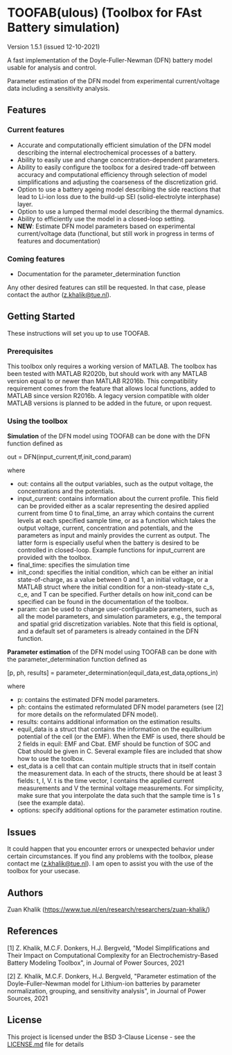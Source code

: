 # TOOFAB(ulous) (Toolbox for FAst Battery simulation)
Version 1.5.1 (issued 12-10-2021)

A fast implementation of the Doyle-Fuller-Newman (DFN) battery model usable for analysis and control. 

Parameter estimation of the DFN model from experimental current/voltage data including a sensitivity analysis. 

## Features

### Current features
- Accurate and computationally efficient simulation of the DFN model describing the internal electrochemical processes of a battery. 
- Ability to easily use and change concentration-dependent parameters.
- Ability to easily configure the toolbox for a desired trade-off between accuracy and computational efficiency through selection of model simplifications and adjusting the coarseness of the discretization grid. 
- Option to use a battery ageing model describing the side reactions that lead to Li-ion loss due to the build-up SEI (solid-electrolyte interphase) layer.
- Option to use a lumped thermal model describing the thermal dynamics.  
- Ability to efficiently use the model in a closed-loop setting. 
- **NEW**: Estimate DFN model parameters based on experimental current/voltage data (functional, but still work in progress in terms of features and documentation)

### Coming features
- Documentation for the parameter_determination function

Any other desired features can still be requested. In that case, please contact the author (z.khalik@tue.nl).

## Getting Started
These instructions will set you up to use TOOFAB.

### Prerequisites 
This toolbox only requires a working version of MATLAB. 
The toolbox has been tested with MATLAB R2020b, but should work with any MATLAB version equal to or newer than MATLAB R2016b. This compatibility requirement comes from the feature that allows local functions, added to MATLAB since version R2016b. A legacy version compatible with older MATLAB versions is planned to be added in the future, or upon request. 

### Using the toolbox
**Simulation** of the DFN model using TOOFAB can be done with the DFN function defined as

out = DFN(input_current,tf,init_cond,param)

where

- out: contains all the output variables, such as the output voltage, the concentrations and the potentials.
- input_current: contains information about the current profile. This field can be provided either as a scalar representing the desired applied current from time 0 to final_time, an array which contains the current levels at each specified sample time, or as a function which takes the output voltage, current, concentration and potentials, and the parameters as input and mainly provides the current as output. The latter form is especially useful when the battery is desired to be controlled in closed-loop. Example functions for input_current are provided with the toolbox.
- final_time: specifies the simulation time
- init_cond: specifies the initial condition, which can be either an initial state-of-charge, as a value between 0 and 1, an initial voltage, or a MATLAB struct where the initial condition for a non-steady-state c_s, c_e, and T can be specified. Further details on how init_cond can be specified can be found in the documentation of the toolbox. 
- param: can be used to change user-configurable parameters, such as all the model parameters, and simulation parameters, e.g., the temporal and spatial grid discretization variables. Note that this field is optional, and a default set of parameters is already contained in the DFN function. 

**Parameter estimation** of the DFN model using TOOFAB can be done with the parameter_determination function defined as

[p, ph, results] = parameter_determination(equil_data,est_data,options_in) 

where

- p: contains the estimated DFN model parameters.
- ph: contains the estimated reformulated DFN model parameters (see [2] for more details on the reformulated DFN model).
- results: contains additional information on the estimation results.
- equil_data is a struct that contains the information on the equilbrium potential of the cell (or the EMF). When the EMF is used, there should be 2 fields in equil: EMF and Cbat. EMF should be function of SOC and Cbat should be given in C. 
Several example files are included that show how to use the toolbox. 
- est_data is a cell that can contain multiple structs that in itself contain the measurement data. In each of the structs, there should be at least 3 fields: t, I, V. t is the time vector, I contains the applied current measurements and V the terminal voltage measurements. For simplicity, make sure that you interpolate the data such that the sample time is 1 s (see the example data). 
- options: specify additional options for the parameter estimation routine. 

## Issues
It could happen that you encounter errors or unexpected behavior under certain circumstances. If you find any problems with the toolbox, please contact me (z.khalik@tue.nl). I am open to assist you with the use of the toolbox for your usecase. 

## Authors
Zuan Khalik (https://www.tue.nl/en/research/researchers/zuan-khalik/)

## References
[1] Z. Khalik, M.C.F. Donkers, H.J. Bergveld, "Model Simplifications and Their Impact on Computational Complexity for an Electrochemistry-Based Battery Modeling Toolbox", in Journal of Power Sources, 2021

[2] Z. Khalik, M.C.F. Donkers, H.J. Bergveld, "Parameter estimation of the Doyle–Fuller–Newman model for Lithium-ion batteries by parameter normalization, grouping, and sensitivity analysis", in Journal of Power Sources, 2021

## License

This project is licensed under the BSD 3-Clause License - see the [LICENSE.md](LICENSE.md) file for details


